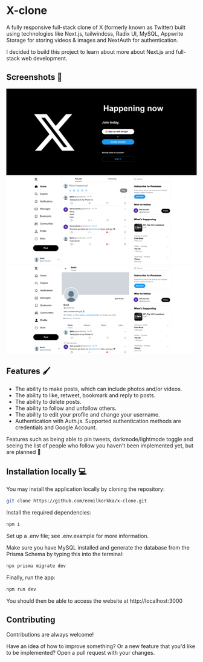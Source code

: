 
# X-clone

A fully responsive full-stack clone of X (formerly known as Twitter) built using technologies like Next.js, tailwindcss, Radix UI, MySQL, Appwrite Storage for storing videos & images and NextAuth for authentication. 

I decided to build this project to learn about more about Next.js and full-stack web development. 

## Screenshots 📸

![Login / Signup page](https://github.com/eemilkorkka/x-clone/blob/main/public/Screenshot%202025-07-30%20205529.png)
![Home page](https://github.com/eemilkorkka/x-clone/blob/main/public/Screenshot%202025-07-30%20205312.png)
![Profile page](https://github.com/eemilkorkka/x-clone/blob/main/public/Screenshot%202025-07-30%20205345.png)

## Features 🖌️

- The ability to make posts, which can include photos and/or videos.
- The ability to like, retweet, bookmark and reply to posts.
- The ability to delete posts.
- The ability to follow and unfollow others.
- The ability to edit your profile and change your username.
- Authentication with Auth.js. Supported authentication methods are credentials and Google Account.

Features such as being able to pin tweets, darkmode/lightmode toggle and seeing the list of people who follow you haven't been implemented yet, but are planned 🚧




## Installation locally 💻

You may install the application locally by cloning the repository:

```bash
git clone https://github.com/eemilkorkka/x-clone.git
   ```

Install the required dependencies:

```bash
npm i
   ```

Set up a .env file; see .env.example for more information.

Make sure you have MySQL installed and generate the database from the Prisma Schema by typing this into the terminal: 

```bash
npx prisma migrate dev
   ```

Finally, run the app:

```bash
npm run dev
   ```

You should then be able to access the website at http://localhost:3000
## Contributing

Contributions are always welcome!

Have an idea of how to improve something? Or a new feature that you'd like to be implemented? Open a pull request with your changes.

